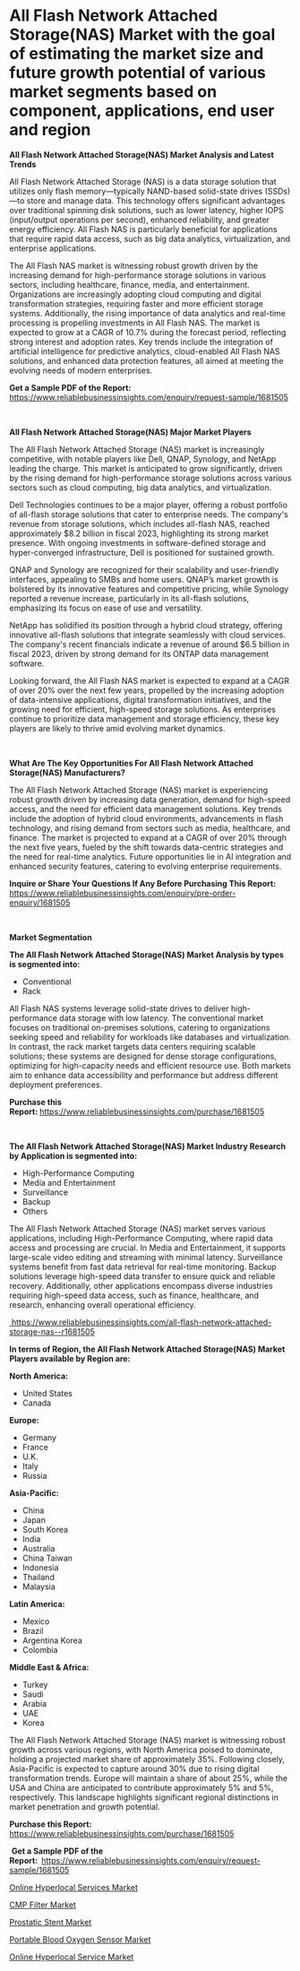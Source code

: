 <p><h1>All Flash Network Attached Storage(NAS) Market with the goal of estimating the market size and future growth potential of various market segments based on component, applications, end user and region</h1></p><p><strong>All Flash Network Attached Storage(NAS) Market Analysis and Latest Trends</strong></p>
<p><p>All Flash Network Attached Storage (NAS) is a data storage solution that utilizes only flash memory—typically NAND-based solid-state drives (SSDs)—to store and manage data. This technology offers significant advantages over traditional spinning disk solutions, such as lower latency, higher IOPS (input/output operations per second), enhanced reliability, and greater energy efficiency. All Flash NAS is particularly beneficial for applications that require rapid data access, such as big data analytics, virtualization, and enterprise applications.</p><p>The All Flash NAS market is witnessing robust growth driven by the increasing demand for high-performance storage solutions in various sectors, including healthcare, finance, media, and entertainment. Organizations are increasingly adopting cloud computing and digital transformation strategies, requiring faster and more efficient storage systems. Additionally, the rising importance of data analytics and real-time processing is propelling investments in All Flash NAS. The market is expected to grow at a CAGR of 10.7% during the forecast period, reflecting strong interest and adoption rates. Key trends include the integration of artificial intelligence for predictive analytics, cloud-enabled All Flash NAS solutions, and enhanced data protection features, all aimed at meeting the evolving needs of modern enterprises.</p></p>
<p><strong>Get a Sample PDF of the Report:&nbsp;</strong> <a href="https://www.reliablebusinessinsights.com/enquiry/request-sample/1681505?utm_campaign=97&utm_medium=2&utm_source=Github&utm_content=ia&utm_term=01102024&utm_id=all-flash-network-attached-storagenas">https://www.reliablebusinessinsights.com/enquiry/request-sample/1681505</a></p>
<p>&nbsp;</p>
<p><strong>All Flash Network Attached Storage(NAS) Major Market Players</strong></p>
<p><p>The All Flash Network Attached Storage (NAS) market is increasingly competitive, with notable players like Dell, QNAP, Synology, and NetApp leading the charge. This market is anticipated to grow significantly, driven by the rising demand for high-performance storage solutions across various sectors such as cloud computing, big data analytics, and virtualization.</p><p>Dell Technologies continues to be a major player, offering a robust portfolio of all-flash storage solutions that cater to enterprise needs. The company's revenue from storage solutions, which includes all-flash NAS, reached approximately $8.2 billion in fiscal 2023, highlighting its strong market presence. With ongoing investments in software-defined storage and hyper-converged infrastructure, Dell is positioned for sustained growth.</p><p>QNAP and Synology are recognized for their scalability and user-friendly interfaces, appealing to SMBs and home users. QNAP’s market growth is bolstered by its innovative features and competitive pricing, while Synology reported a revenue increase, particularly in its all-flash solutions, emphasizing its focus on ease of use and versatility.</p><p>NetApp has solidified its position through a hybrid cloud strategy, offering innovative all-flash solutions that integrate seamlessly with cloud services. The company's recent financials indicate a revenue of around $6.5 billion in fiscal 2023, driven by strong demand for its ONTAP data management software.</p><p>Looking forward, the All Flash NAS market is expected to expand at a CAGR of over 20% over the next few years, propelled by the increasing adoption of data-intensive applications, digital transformation initiatives, and the growing need for efficient, high-speed storage solutions. As enterprises continue to prioritize data management and storage efficiency, these key players are likely to thrive amid evolving market dynamics.</p></p>
<p>&nbsp;</p>
<p><strong>What Are The Key Opportunities For All Flash Network Attached Storage(NAS) Manufacturers?</strong></p>
<p><p>The All Flash Network Attached Storage (NAS) market is experiencing robust growth driven by increasing data generation, demand for high-speed access, and the need for efficient data management solutions. Key trends include the adoption of hybrid cloud environments, advancements in flash technology, and rising demand from sectors such as media, healthcare, and finance. The market is projected to expand at a CAGR of over 20% through the next five years, fueled by the shift towards data-centric strategies and the need for real-time analytics. Future opportunities lie in AI integration and enhanced security features, catering to evolving enterprise requirements.</p></p>
<p><strong>Inquire or Share Your Questions If Any Before Purchasing This Report:</strong> <a href="https://www.reliablebusinessinsights.com/enquiry/pre-order-enquiry/1681505?utm_campaign=97&utm_medium=2&utm_source=Github&utm_content=ia&utm_term=01102024&utm_id=all-flash-network-attached-storagenas">https://www.reliablebusinessinsights.com/enquiry/pre-order-enquiry/1681505</a></p>
<p>&nbsp;</p>
<p><strong>Market Segmentation</strong></p>
<p><strong>The All Flash Network Attached Storage(NAS) Market Analysis by types is segmented into:</strong></p>
<p><ul><li>Conventional</li><li>Rack</li></ul></p>
<p><p>All Flash NAS systems leverage solid-state drives to deliver high-performance data storage with low latency. The conventional market focuses on traditional on-premises solutions, catering to organizations seeking speed and reliability for workloads like databases and virtualization. In contrast, the rack market targets data centers requiring scalable solutions; these systems are designed for dense storage configurations, optimizing for high-capacity needs and efficient resource use. Both markets aim to enhance data accessibility and performance but address different deployment preferences.</p></p>
<p><strong>Purchase this Report:&nbsp;</strong><a href="https://www.reliablebusinessinsights.com/purchase/1681505?utm_campaign=97&utm_medium=2&utm_source=Github&utm_content=ia&utm_term=01102024&utm_id=all-flash-network-attached-storagenas">https://www.reliablebusinessinsights.com/purchase/1681505</a></p>
<p>&nbsp;</p>
<p><strong>The All Flash Network Attached Storage(NAS) Market Industry Research by Application is segmented into:</strong></p>
<p><ul><li>High-Performance Computing</li><li>Media and Entertainment</li><li>Surveillance</li><li>Backup</li><li>Others</li></ul></p>
<p><p>The All Flash Network Attached Storage (NAS) market serves various applications, including High-Performance Computing, where rapid data access and processing are crucial. In Media and Entertainment, it supports large-scale video editing and streaming with minimal latency. Surveillance systems benefit from fast data retrieval for real-time monitoring. Backup solutions leverage high-speed data transfer to ensure quick and reliable recovery. Additionally, other applications encompass diverse industries requiring high-speed data access, such as finance, healthcare, and research, enhancing overall operational efficiency.</p></p>
<p><a href="https://www.reliablebusinessinsights.com/all-flash-network-attached-storage-nas--r1681505?utm_campaign=97&utm_medium=2&utm_source=Github&utm_content=ia&utm_term=01102024&utm_id=all-flash-network-attached-storagenas">&nbsp;https://www.reliablebusinessinsights.com/all-flash-network-attached-storage-nas--r1681505</a></p>
<p><strong>In terms of Region, the All Flash Network Attached Storage(NAS) Market Players available by Region are:</strong></p>
<p>
    <p> <strong> North America: </strong>
        <ul>
            <li>United States</li>
            <li>Canada</li>
        </ul>
        </p> 
    <p> <strong> Europe: </strong>
        <ul>
            <li>Germany</li>
            <li>France</li>
            <li>U.K.</li>
            <li>Italy</li>
            <li>Russia</li>
        </ul>
        </p> 
    <p> <strong> Asia-Pacific: </strong>
        <ul>
            <li>China</li>
            <li>Japan</li>
            <li>South Korea</li>
            <li>India</li>
            <li>Australia</li>
            <li>China Taiwan</li>
            <li>Indonesia</li>
            <li>Thailand</li>
            <li>Malaysia</li>
        </ul>
        </p> 
    <p> <strong> Latin America: </strong>
        <ul>
            <li>Mexico</li>
            <li>Brazil</li>
            <li>Argentina Korea</li>
            <li>Colombia</li>
        </ul>
        </p> 
    <p> <strong> Middle East & Africa: </strong>
        <ul>
            <li>Turkey</li>
            <li>Saudi</li>
            <li>Arabia</li>
            <li>UAE</li>
            <li>Korea</li>
        </ul>
    </p>
    </p>
<p><p>The All Flash Network Attached Storage (NAS) market is witnessing robust growth across various regions, with North America poised to dominate, holding a projected market share of approximately 35%. Following closely, Asia-Pacific is expected to capture around 30% due to rising digital transformation trends. Europe will maintain a share of about 25%, while the USA and China are anticipated to contribute approximately 5% and 5%, respectively. This landscape highlights significant regional distinctions in market penetration and growth potential.</p></p>
<p><strong>Purchase this Report: </strong><a href="https://www.reliablebusinessinsights.com/purchase/1681505?utm_campaign=97&utm_medium=2&utm_source=Github&utm_content=ia&utm_term=01102024&utm_id=all-flash-network-attached-storagenas">https://www.reliablebusinessinsights.com/purchase/1681505</a></p>
<p>&nbsp;<strong>Get a Sample PDF of the Report:&nbsp;&nbsp;</strong><a href="https://www.reliablebusinessinsights.com/enquiry/request-sample/1681505?utm_campaign=97&utm_medium=2&utm_source=Github&utm_content=ia&utm_term=01102024&utm_id=all-flash-network-attached-storagenas">https://www.reliablebusinessinsights.com/enquiry/request-sample/1681505</a></p>
<p><strong></strong></p>
<p><p><a href="https://github.com/KejsiLoshi121/Market-Research-Report-List-1/blob/main/online-hyperlocal-services-market.md?utm_campaign=97&utm_medium=2&utm_source=Github&utm_content=ia&utm_term=01102024&utm_id=all-flash-network-attached-storagenas">Online Hyperlocal Services Market</a></p><p><a href="https://issuu.com/reportprime-2/docs/cmp-filter-market-size-2030.pptx_4cde7cafd827f2?utm_campaign=97&utm_medium=2&utm_source=Github&utm_content=ia&utm_term=01102024&utm_id=all-flash-network-attached-storagenas">CMP Filter Market</a></p><p><a href="https://www.linkedin.com/pulse/prostatic-stent-market-overview-regional-outlook-competitive-d8kme?utm_campaign=97&utm_medium=2&utm_source=Github&utm_content=ia&utm_term=01102024&utm_id=all-flash-network-attached-storagenas">Prostatic Stent Market</a></p><p><a href="https://www.linkedin.com/pulse/portable-blood-oxygen-sensor-market-size-growing-cagr-78-report-f8pde?utm_campaign=97&utm_medium=2&utm_source=Github&utm_content=ia&utm_term=01102024&utm_id=all-flash-network-attached-storagenas">Portable Blood Oxygen Sensor Market</a></p><p><a href="https://github.com/jshortgtq/Market-Research-Report-List-1/blob/main/online-hyperlocal-service-market.md?utm_campaign=97&utm_medium=2&utm_source=Github&utm_content=ia&utm_term=01102024&utm_id=all-flash-network-attached-storagenas">Online Hyperlocal Service Market</a></p></p>